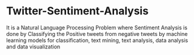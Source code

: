 # Twitter-Sentiment-Analysis

It is a Natural Language Processing Problem where Sentiment Analysis is done by Classifying the Positive tweets from negative tweets by machine learning models for classification, text mining, text analysis, data analysis and data visualization
